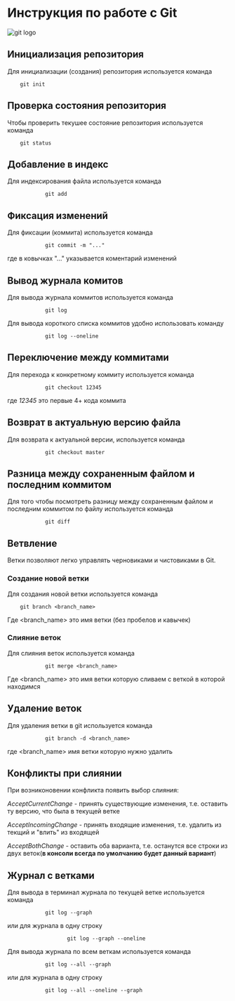 # **Инструкция по работе с Git**

![git logo](git.bmp)

## Инициализация репозитория

Для инициализации (создания) репозитория используется команда

        git init
        
## Проверка состояния репозитория

Чтобы проверить текушее состояние репозитория используется команда 

        git status
## Добавление в индекс

Для индексирования файла используется команда

                git add
## Фиксация изменений

Для фиксации (коммита) используется команда

                git commit -m "..."

где в ковычках "..." указывается коментарий изменений

## Вывод журнала комитов

Для вывода журнала коммитов используется команда 

                git log


 Для вывода короткого списка коммитов удобно использовать команду

                git log --oneline
 
## Переключение между коммитами

Для перехода к конкретному коммиту используется команда

                git checkout 12345

где *12345* это первые 4+ кода коммита

## Возврат в актуальную версию файла

Для возврата к актуальной версии, используется команда 

                git checkout master


## Разница между сохраненным файлом и последним коммитом
Для того чтобы посмотреть разницу между сохраненным файлом и последним коммитом по файлу используется команда

                git diff

## Ветвление

Ветки позволяют легко управлять черновиками и чистовиками в Git. 

### Создание новой ветки

Для создания новой ветки используется команда 

        git branch <branch_name>

Где <branch_name> это имя ветки (без пробелов и кавычек)

### Слияние веток


Для слияния веток используется команда

                git merge <branch_name>

Где <branch_name> это имя ветки которую сливаем с веткой в которой находимся

## Удаление веток
        
Для удаления ветки в git используется команда

                git branch -d <branch_name>

где <branch_name> имя ветки которую нужно удалить

## Конфликты при слиянии
При возниконовении конфликта появить выбор слияния:

*AcceptCurrentChange* - принять существующие изменения, т.е. оставить ту версию, что была в текущей ветке

*AcceptIncomingChange* - принять входящие изменения, т.е. удалить из текщий и "влить" из входящей

*AcceptBothChange* - оставить оба варианта, т.е. останутся все строки из двух веток(**в консоли всегда по умолчанию будет данный вариант**)

## Журнал с ветками

Для вывода в терминал журнала по текущей ветке используется команда

                git log --graph

или для журнала в одну строку

                       git log --graph --oneline



Для вывода журнала по всем веткам используется команда

                git log --all --graph
или для журнала в одну строку

                git log --all --oneline --graph
